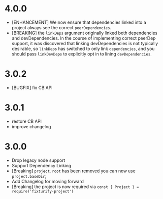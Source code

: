 # 4.0.0
* [ENHANCEMENT] We now ensure that dependencies linked into a project always see the correct `peerDependencies`.
* [BREAKING] the `linkDeps` argument originally linked both dependencies and devDependencies. In the course of implementing correct peerDep support, it was discovered that linking devDependencies is not typically desirable, so `linkDeps` has switched to only link `dependencies`, and you should pass `linkDevDeps` to explicitly opt in to lining `devDependencies`.

# 3.0.2

- [BUGFIX] fix CB API

# 3.0.1

- restore CB API
- improve changelog

# 3.0.0

- Drop legacy node support
- Support Dependency Linking
- [Breaking] `project.root` has been removed you can now use `project.baseDir`;
- Add Changelog for moving forward
- [Breaking] the project is now required via `const { Project } = require('fixturify-project')`
